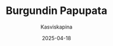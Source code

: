 ---
title: "Burgun­din Papu­pata"
image: "https://vegaanibotti.lauravuo.me/2025/04/2025-04-18_small.png"
date: 2025-04-18
receipt_url: "https://kasviskapina.fi/reseptit/burgundin-papupata"
author: "Kasviskapina"
---